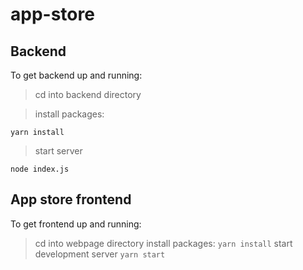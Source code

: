 # app-store

## **Backend**

To get backend up and running:
> cd into backend directory

> install packages:

`yarn install`

> start server

`node index.js`

## **App store frontend**

To get frontend up and running:
> cd into webpage directory
> install packages:
`yarn install`
> start development server
`yarn start`

